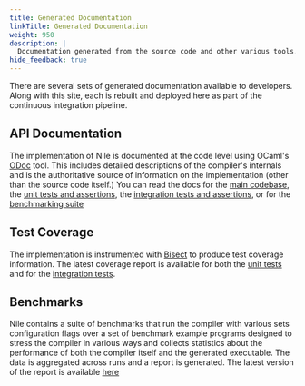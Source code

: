 ```yaml
---
title: Generated Documentation
linkTitle: Generated Documentation
weight: 950
description: |
  Documentation generated from the source code and other various tools.
hide_feedback: true
---
```


There are several sets of generated documentation available to developers.  Along with this site, each is rebuilt and deployed here as part of the continuous integration pipeline.

API Documentation
---

The implementation of Nile is documented at the code level using OCaml's [ODoc](https://github.com/ocaml/odoc) tool.  This includes detailed descriptions of the compiler's internals and is the authoritative source of information on the implementation (other than the source code itself.)  You can read the docs for the [main codebase](/static/odoc/nile/), the [unit tests and assertions](/static/odoc/test/unit/), the [integration tests and assertions](/static/odoc/test/integration/), or for the [benchmarking suite](/static/odoc/test/benchmark/)

Test Coverage
---

The implementation is instrumented with [Bisect](https://github.com/aantron/bisect_ppx) to produce test coverage information.  The latest coverage report is available for both the [unit tests](/static/coverage/unit/) and for the [integration tests](/static/coverage/integration/).

Benchmarks
---

Nile contains a suite of benchmarks that run the compiler with various sets configuration flags over a set of benchmark example programs designed to stress the compiler in various ways and collects statistics about the performance of both the compiler itself and the generated executable.  The data is aggregated across runs and a report is generated.  The latest version of the report is available [here](/static/benchmark/)

